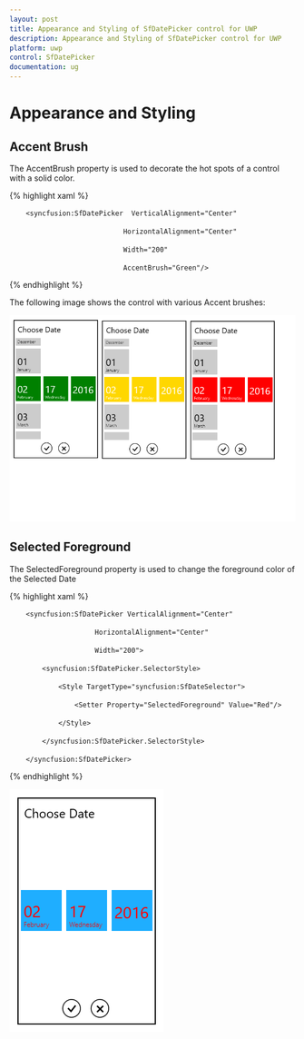 ```yaml
---
layout: post
title: Appearance and Styling of SfDatePicker control for UWP
description: Appearance and Styling of SfDatePicker control for UWP
platform: uwp
control: SfDatePicker
documentation: ug
---
```


# Appearance and Styling

## Accent Brush	

The AccentBrush property is used to decorate the hot spots of a control with a solid color.

{% highlight xaml %}


<Grid Background="{StaticResource ApplicationPageBackgroundThemeBrush}">

        <syncfusion:SfDatePicker  VerticalAlignment="Center"

                                HorizontalAlignment="Center"

                                Width="200"

                                AccentBrush="Green"/>

</Grid>

{% endhighlight  %}

The following image shows the control with various Accent brushes:

![](Appearance-and-Styling_images/Appearance-and-Styling_img1.png)


## Selected Foreground

The SelectedForeground property is used to change the foreground color of  the Selected Date

{% highlight xaml %}



<Grid Background="{StaticResource ApplicationPageBackgroundThemeBrush}">

        <syncfusion:SfDatePicker VerticalAlignment="Center"

                         HorizontalAlignment="Center"

                         Width="200">

            <syncfusion:SfDatePicker.SelectorStyle>

                <Style TargetType="syncfusion:SfDateSelector">
                 
                    <Setter Property="SelectedForeground" Value="Red"/>
                    
                </Style>

            </syncfusion:SfDatePicker.SelectorStyle>

        </syncfusion:SfDatePicker>

</Grid>

{% endhighlight  %}


![](Appearance-and-Styling_images/Appearance-and-Styling_img2.png)